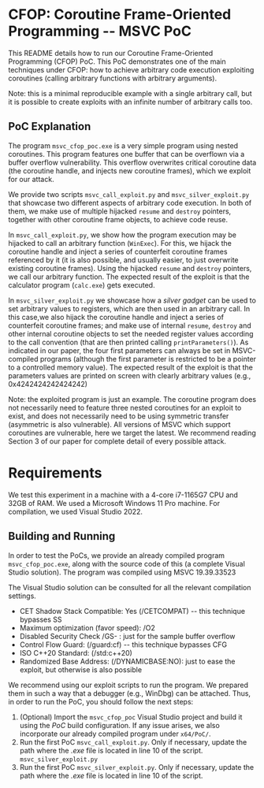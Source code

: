 # CFOP: Coroutine Frame-Oriented Programming -- MSVC PoC
This README details how to run our Coroutine Frame-Oriented Programming (CFOP) PoC.
This PoC demonstrates one of the main techniques under CFOP: how to achieve arbitrary code execution exploiting coroutines (calling arbitrary functions with arbitrary arguments).

Note: this is a minimal reproducible example with a single arbitrary call, but it is possible to create exploits with an infinite number of arbitrary calls too.

## PoC Explanation
The program ```msvc_cfop_poc.exe``` is a very simple program using nested coroutines.
This program features one buffer that can be overflown via a buffer overflow vulnerability. This overflow overwrites critical coroutine data (the coroutine handle, and injects new coroutine frames), which we exploit for our attack. 

We provide two scripts ```msvc_call_exploit.py``` and ```msvc_silver_exploit.py``` that showcase two different aspects of arbitrary code execution. In both of them, we make use of multiple hijacked ```resume``` and ```destroy``` pointers, together with other coroutine frame objects, to achieve code reuse.

In ```msvc_call_exploit.py```, we show how the program execution may be hijacked to call an arbitrary function (```WinExec```). For this, we hijack the coroutine handle and inject a series of counterfeit coroutine frames referenced by it (it is also possible, and usually easier, to just overwrite existing coroutine frames). Using the hijacked ```resume``` and ```destroy``` pointers, we call our arbitrary function. The expected result of the exploit is that the calculator program (```calc.exe```) gets executed. 

In ```msvc_silver_exploit.py``` we showcase how a _silver gadget_ can be used to set arbitrary values to registers, which are then used in an arbitrary call. In this case,we also hijack the coroutine handle and inject a series of counterfeit coroutine frames; and make use of internal ```resume```, ```destroy``` and other internal coroutine objects to set the needed register values according to the call convention (that are then printed calling ```printParameters()```). As indicated in our paper, the four first parameters can always be set in MSVC-compiled programs (although the first parameter is restricted to be a pointer to a controlled memory value). The expected result of the exploit is that the parameters values are printed on screen with clearly arbitrary values (e.g., 0x4242424242424242)

Note: the exploited program is just an example. The coroutine program does not necessarily need to feature three nested coroutines for an exploit to exist, and does not necessarily need to be using symmetric transfer (asymmetric is also vulnerable). All versions of MSVC which support coroutines are vulnerable, here we target the latest. We recommend reading Section 3 of our paper for complete detail of every possible attack.

# Requirements
We test this experiment in a machine with a 4-core i7-1165G7 CPU and 32GB of RAM. We used a Microsoft Windows 11 Pro machine. For compilation, we used Visual Studio 2022.

## Building and Running
In order to test the PoCs, we provide an already compiled program ```msvc_cfop_poc.exe```, along with the source code of this (a complete Visual Studio solution).
The program was compiled using MSVC 19.39.33523

The Visual Studio solution can be consulted for all the relevant compilation settings.
* CET Shadow Stack Compatible: Yes (/CETCOMPAT) -- this technique bypasses SS
* Maximum optimization (favor speed): /O2
* Disabled Security Check /GS- : just for the sample buffer overflow
* Control Flow Guard: (/guard:cf) -- this technique bypasses CFG
* ISO C++20 Standard: (/std:c++20)
* Randomized Base Address: (/DYNAMICBASE:NO): just to ease the exploit, but otherwise is also possible

We recommend using our exploit scripts to run the program. We prepared them in such a way that a debugger (e.g., WinDbg) can be attached. Thus, in order to run the PoC, you should follow the next steps:
1. (Optional) Import the ```msvc_cfop_poc``` Visual Studio project and build it using the _PoC_ build configuration. If any issue arises, we also incorporate our already compiled program under ```x64/PoC/```.
2. Run the first PoC ```msvc_call_exploit.py```. Only if necessary, update the path where the _.exe_ file is located in line 10 of the script.
```msvc_silver_exploit.py```
3. Run the first PoC ```msvc_silver_exploit.py```. Only if necessary, update the path where the _.exe_ file is located in line 10 of the script.


